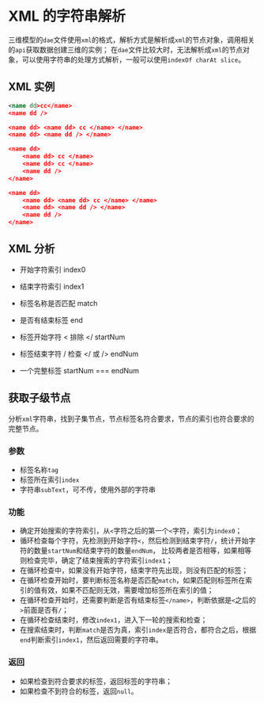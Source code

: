 # XML 的字符串解析
三维模型的`dae`文件使用`xml`的格式，解析方式是解析成`xml`的节点对象，调用相关的`api`获取数据创建三维的实例；
在`dae`文件比较大时，无法解析成`xml`的节点对象，可以使用字符串的处理方式解析，一般可以使用`indexOf charAt slice`。

## XML 实例
```xml
<name dd>cc</name>
<name dd />

<name dd> <name dd> cc </name> </name>
<name dd> <name dd /> </name>

<name dd>
    <name dd> cc </name>
    <name dd> cc </name>
    <name dd />
</name>

<name dd>
    <name dd> <name dd> cc </name> </name>
    <name dd> <name dd /> </name>
    <name dd />
</name>
```

## XML 分析
* 开始字符索引 index0
* 结束字符索引 index1

* 标签名称是否匹配 match
* 是否有结束标签 end

* 标签开始字符 < 排除 </ startNum
* 标签结束字符 / 检查 </ 或 /> endNum
* 一个完整标签 startNum === endNum

## 获取子级节点
分析`xml`字符串，找到子集节点，节点标签名符合要求，节点的索引也符合要求的完整节点。
### 参数
* 标签名称`tag`
* 标签所在索引`index`
* 字符串`subText`，可不传，使用外部的字符串
### 功能
* 确定开始搜索的字符索引，从`<`字符之后的第一个`<`字符，索引为`index0`；
* 循环检查每个字符，先检测到开始字符`<`，然后检测到结束字符`/`，统计开始字符的数量`startNum`和结束字符的数量`endNum`，
比较两者是否相等，如果相等则检查完毕，确定了结束搜索的字符索引`index1`；
* 在循环检查中，如果没有开始字符，结束字符先出现，则没有匹配的标签；
* 在循环检查开始时，要判断标签名称是否匹配`match`，如果匹配则标签所在索引的值有效，如果不匹配则无效，需要增加标签所在索引的值；
* 在循环检查开始时，还需要判断是否有结束标签`</name>`，判断依据是`<`之后的`>`前面是否有`/`；
* 在循环检查结束时，修改`index1`，进入下一轮的搜索和检查；
* 在搜索结束时，判断`match`是否为真，索引`index`是否符合，都符合之后，根据`end`判断索引`index1`，然后返回需要的字符串。
### 返回
* 如果检查到符合要求的标签，返回标签的字符串；
* 如果检查不到符合的标签，返回`null`。


